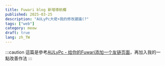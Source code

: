 ```yaml
---
title: Fuwari blog 新增導航欄
published: 2025-03-25
description: "AULyPc大佬+我的修改建議(?"
tags: ["web"]
category: meow
draft: true
lang: zh_TW
---
```


:::caution
這篇是參考[AULyPc - 给你的Fuwari添加一个友链页面](https://blog.aulypc0x0.online/posts/add_friendspage_in_fuwari/)，再加入我的一點改善作法
:::

